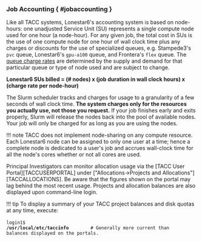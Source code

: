 ### Job Accounting { #jobaccounting }

Like all TACC systems, Lonestar6's accounting system is based on node-hours: one unadjusted Service Unit (SU) represents a single compute node used for one hour (a node-hour). For any given job, the total cost in SUs is the use of one compute node for one hour of wall clock time plus any charges or discounts for the use of specialized queues, e.g. Stampede3's `pvc` queue, Lonestar6's `gpu-a100` queue, and Frontera's `flex` queue. The [queue charge rates](#queues) are determined by the supply and demand for that particular queue or type of node used and are subject to change.  

**Lonestar6 SUs billed = (# nodes) x (job duration in wall clock hours) x (charge rate per node-hour)**

The Slurm scheduler tracks and charges for usage to a granularity of a few seconds of wall clock time. **The system charges only for the resources you actually use, not those you request.** If your job finishes early and exits properly, Slurm will release the nodes back into the pool of available nodes. Your job will only be charged for as long as you are using the nodes.

!!! note
	TACC does not implement node-sharing on any compute resource. Each Lonestar6 node can be assigned to only one user at a time; hence a complete node is dedicated to a user's job and accrues wall-clock time for all the node's cores whether or not all cores are used.

<!--- this doesn't belong here 
!!! tip 
	Your queue wait times will be less if you request only the time you need: the scheduler will have a much easier time finding a slot for the 2 hours you really need than say, for the 12 hours requested in your job script. 
-->

Principal Investigators can monitor allocation usage via the [TACC User Portal][TACCUSERPORTAL] under ["Allocations->Projects and Allocations"][TACCALLOCATIONS]. Be aware that the figures shown on the portal may lag behind the most recent usage. Projects and allocation balances are also displayed upon command-line login.

!!! tip
	To display a summary of your TACC project balances and disk quotas at any time, execute:<br><br><code>login1$ <b>/usr/local/etc/taccinfo</b>&nbsp;&nbsp;&nbsp;&nbsp;&nbsp;&nbsp;&nbsp;&nbsp;# Generally more current than balances displayed on the portals.</code>



